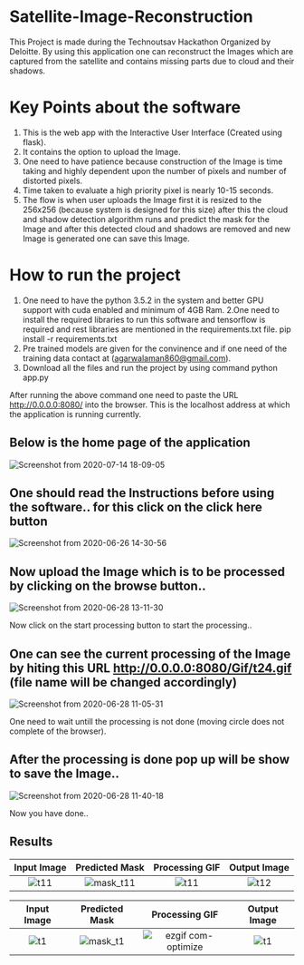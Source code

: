 # Satellite-Image-Reconstruction
This Project is made during the Technoutsav Hackathon Organized by Deloitte. By using this application one can reconstruct the Images which are captured from the satellite and contains missing parts due to cloud and their shadows.

# Key Points about the software
1. This is the web app with the Interactive User Interface (Created using flask).
2. It contains the option to upload the Image.
3. One need to have patience because construction of the Image is time taking and highly dependent upon the number of pixels and number of distorted pixels.
4. Time taken to evaluate a high priority pixel is nearly 10-15 seconds.
5. The flow is when user uploads the Image first it is resized to the 256x256 (because system is designed for this size) after this the cloud and shadow detection algorithm runs and predict the mask for the Image and after this detected cloud and shadows are removed and new Image is generated one can save this Image.

# How to run the project
1. One need to have the python 3.5.2 in the system and better GPU support with cuda enabled and minimum of 4GB Ram.
2.One need to install the required libraries to run this software and tensorflow is required and rest libraries are mentioned in the requirements.txt file.
pip install -r requirements.txt
3. Pre trained models are given for the convinence and if one need of the training data contact at (agarwalaman860@gmail.com).
4. Download all the files and run the project by using command python app.py

After running the above command one need to paste the URL http://0.0.0.0:8080/ into the browser. This is the localhost address at which the application is running currently.

## Below is the home page of the application
![Screenshot from 2020-07-14 18-09-05](https://user-images.githubusercontent.com/39858354/89608070-afd43900-d891-11ea-928a-0416edfad0ee.png)

## One should read the Instructions before using the software.. for this click on the click here button
![Screenshot from 2020-06-26 14-30-56](https://user-images.githubusercontent.com/39858354/89607960-6552bc80-d891-11ea-80bc-ebcc60c07204.png)

## Now upload the Image which is to be processed by clicking on the browse button..
![Screenshot from 2020-06-28 13-11-30](https://user-images.githubusercontent.com/39858354/89608355-8ec01800-d892-11ea-866c-86ed6632106d.png)

Now click on the start processing button to start the processing..

## One can see the current processing of the Image by hiting this URL http://0.0.0.0:8080/Gif/t24.gif (file name will be changed accordingly)
![Screenshot from 2020-06-28 11-05-31](https://user-images.githubusercontent.com/39858354/89608770-a6e46700-d893-11ea-9d1d-d8b8e469e060.png)

One need to wait untill the processing is not done (moving circle does not complete of the browser).

## After the processing is done pop up will be show to save the Image..
![Screenshot from 2020-06-28 11-40-18](https://user-images.githubusercontent.com/39858354/89609162-abf5e600-d894-11ea-9ebd-4103f9056ea6.png)

Now you have done..
## Results
Input Image                |  Predicted Mask           | Processing GIF           | Output Image
:-------------------------:|:-------------------------:|:-------------------------:|:-------------------------:
![t11](https://user-images.githubusercontent.com/39858354/89610240-a5b53900-d897-11ea-96f6-a180734735c8.jpg) | ![mask_t11](https://user-images.githubusercontent.com/39858354/89610250-a9e15680-d897-11ea-96fd-713aae266cf3.jpg) | ![t11](https://user-images.githubusercontent.com/39858354/89610146-70105000-d897-11ea-88ea-1b8649ca85db.gif) | ![t12](https://user-images.githubusercontent.com/39858354/89610317-ce3d3300-d897-11ea-9b8a-19ce9f90c0f3.jpg)

Input Image                |  Predicted Mask           | Processing GIF           | Output Image
:-------------------------:|:-------------------------:|:-------------------------:|:-------------------------:
![t1](https://user-images.githubusercontent.com/39858354/89976409-fd7fe580-dc85-11ea-9626-adade30dc37d.jpg) | ![mask_t1](https://user-images.githubusercontent.com/39858354/89976421-053f8a00-dc86-11ea-8640-28c93b764981.jpg) | ![ezgif com-optimize](https://user-images.githubusercontent.com/39858354/89976499-315b0b00-dc86-11ea-8224-b6c9418987cc.gif) | ![t1](https://user-images.githubusercontent.com/39858354/89976475-21432b80-dc86-11ea-95d6-e3d1c70e8ed9.jpg)








